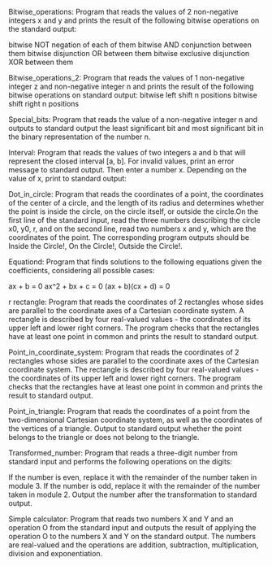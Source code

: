 Bitwise_operations:
Program that reads the values ​​of 2 non-negative integers x and y and prints the result of the following bitwise operations 
on the standard output:

bitwise NOT negation of each of them
bitwise AND conjunction between them
bitwise disjunction OR between them
bitwise exclusive disjunction XOR between them

Bitwise_operations_2:
Program that reads the values ​​of 1 non-negative integer z and non-negative integer n and prints the result of the following bitwise operations on standard output:
bitwise left shift n positions
bitwise shift right n positions

Special_bits:
Program that reads the value of a non-negative integer n and outputs to standard output the least significant bit and most significant bit in the binary representation of the number n.

Interval:
Program that reads the values ​​of two integers a and b that will represent the closed interval [a, b]. For invalid values, print an error message to standard output. Then enter a number x. Depending on the value of x, print to standard output:

Dot_in_circle:
Program that reads the coordinates of a point, the coordinates of the center of a circle, and the length of its radius and determines whether the point is inside the circle, on the circle itself, or outside the circle.On the first line of the standard input, read the three numbers describing the circle x0, y0, r, and on the second line, read two numbers x and y, which are the coordinates of the point. The corresponding program outputs should be Inside the Circle!, On the Circle!, Outside the Circle!.

Equationd:
Program that finds solutions to the following equations given the coefficients, considering all possible cases:

ax + b = 0
ax^2 + bx + c = 0
(ax + b)(cx + d) = 0

r
rectangle:
Program that reads the coordinates of 2 rectangles whose sides are parallel to the coordinate axes of a Cartesian coordinate system. A rectangle is described by four real-valued values ​​- the coordinates of its upper left and lower right corners. The program checks that the rectangles have at least one point in common and prints the result to standard output.

Point_in_coordinate_system:
Program that reads the coordinates of 2 rectangles whose sides are parallel to the coordinate axes of the Cartesian coordinate system. The rectangle is described by four real-valued values ​​- the coordinates of its upper left and lower right corners. The program checks that the rectangles have at least one point in common and prints the result to standard output.

Point_in_triangle:
Program that reads the coordinates of a point from the two-dimensional Cartesian coordinate system, as well as the coordinates of the vertices of a triangle. Output to standard output whether the point belongs to the triangle or does not belong to the triangle.

Transformed_number:
Program that reads a three-digit number from standard input and performs the following operations on the digits:

If the number is even, replace it with the remainder of the number taken in module 3.
If the number is odd, replace it with the remainder of the number taken in module 2.
Output the number after the transformation to standard output.

Simple calculator:
Program that reads two numbers X and Y and an operation O from the standard input and outputs the result of applying the operation O to the numbers X and Y on the standard output. The numbers are real-valued and the operations are addition, subtraction, multiplication, division and exponentiation.
